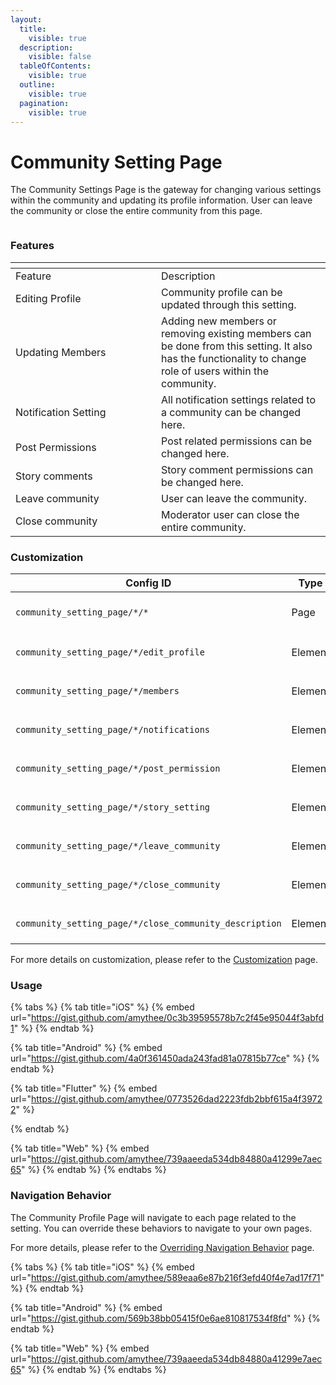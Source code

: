 ```yaml
---
layout:
  title:
    visible: true
  description:
    visible: false
  tableOfContents:
    visible: true
  outline:
    visible: true
  pagination:
    visible: true
---
```


# Community Setting Page

The Community Settings Page is the gateway for changing various settings within the community and updating its profile information. User can leave the community or close the entire community from this page.

<figure><img src="../../../../../.gitbook/assets/Settings.png" alt=""><figcaption></figcaption></figure>

### Features <a href="#features" id="features"></a>

<table data-header-hidden><thead><tr><th width="217"></th><th></th></tr></thead><tbody><tr><td>Feature</td><td>Description</td></tr><tr><td>Editing Profile</td><td>Community profile can be updated through this setting.</td></tr><tr><td>Updating Members</td><td>Adding new members or removing existing members can be done from this setting. It also has the functionality to change role of users within the community.</td></tr><tr><td>Notification Setting</td><td>All notification settings related to a community can be changed here.</td></tr><tr><td>Post Permissions</td><td>Post related permissions can be changed here.</td></tr><tr><td>Story comments</td><td>Story comment permissions can be changed here.</td></tr><tr><td>Leave community</td><td>User can leave the community.</td></tr><tr><td>Close community</td><td>Moderator user can close the entire community. </td></tr></tbody></table>

### Customization

<table><thead><tr><th width="269">Config ID</th><th width="122">Type</th><th>Description</th></tr></thead><tbody><tr><td><code>community_setting_page/*/*</code></td><td>Page</td><td>You can customize page <code>theme</code></td></tr><tr><td><code>community_setting_page/*/edit_profile</code></td><td>Element</td><td>You can customize <code>text</code></td></tr><tr><td><code>community_setting_page/*/members</code></td><td>Element</td><td>You can customize <code>text</code></td></tr><tr><td><code>community_setting_page/*/notifications</code></td><td>Element</td><td>You can customize <code>text</code></td></tr><tr><td><code>community_setting_page/*/post_permission</code></td><td>Element</td><td>You can customize <code>text</code></td></tr><tr><td><code>community_setting_page/*/story_setting</code></td><td>Element</td><td>You can customize <code>text</code></td></tr><tr><td><code>community_setting_page/*/leave_community</code></td><td>Element</td><td>You can customize <code>text</code></td></tr><tr><td><code>community_setting_page/*/close_community</code></td><td>Element</td><td>You can customize <code>text</code></td></tr><tr><td><code>community_setting_page/*/close_community_description</code></td><td>Element</td><td>You can customize <code>text</code></td></tr></tbody></table>

For more details on customization, please refer to the [Customization](../../../customization/) page.

### Usage <a href="#usage" id="usage"></a>

{% tabs %}
{% tab title="iOS" %}
{% embed url="https://gist.github.com/amythee/0c3b39595578b7c2f45e95044f3abfd1" %}
{% endtab %}

{% tab title="Android" %}
{% embed url="https://gist.github.com/4a0f361450ada243fad81a07815b77ce" %}
{% endtab %}

{% tab title="Flutter" %}
{% embed url="https://gist.github.com/amythee/0773526dad2223fdb2bbf615a4f39722" %}


{% endtab %}

{% tab title="Web" %}
{% embed url="https://gist.github.com/amythee/739aaeeda534db84880a41299e7aec65" %}
{% endtab %}
{% endtabs %}

### Navigation Behavior

The Community Profile Page will navigate to each page related to the setting. You can override these behaviors to navigate to your own pages.

For more details, please refer to the [Overriding Navigation Behavior](https://docs.amity.co/amity-uikit/uikit-v4-beta/customization/overriding-navigation-behaviour) page.

{% tabs %}
{% tab title="iOS" %}
{% embed url="https://gist.github.com/amythee/589eaa6e87b216f3efd40f4e7ad17f71" %}
{% endtab %}

{% tab title="Android" %}
{% embed url="https://gist.github.com/569b38bb05415f0e6ae810817534f8fd" %}
{% endtab %}

{% tab title="Web" %}
{% embed url="https://gist.github.com/amythee/739aaeeda534db84880a41299e7aec65" %}
{% endtab %}
{% endtabs %}
